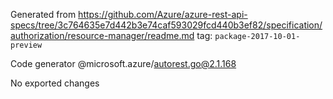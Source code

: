 Generated from https://github.com/Azure/azure-rest-api-specs/tree/3c764635e7d442b3e74caf593029fcd440b3ef82/specification/authorization/resource-manager/readme.md tag: `package-2017-10-01-preview`

Code generator @microsoft.azure/autorest.go@2.1.168

No exported changes